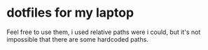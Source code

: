 # dotfiles for my laptop
Feel free to use them, i used relative paths were i could, but it's not impossible that there
are some hardcoded paths.
